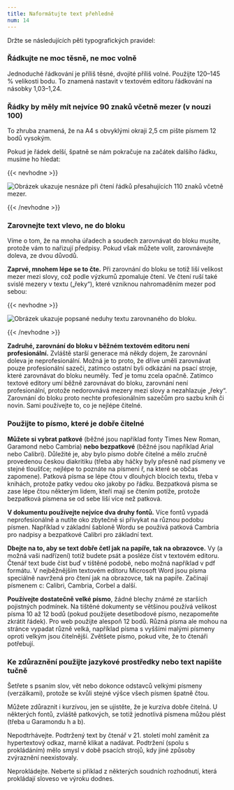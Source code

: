 ```yaml
---
title: Naformátujte text přehledně
num: 14
---
```

Držte se následujících pěti typografických pravidel:

### Řádkujte ne moc těsně, ne moc volně

Jednoduché řádkování je příliš těsné, dvojité příliš volné. Použijte 120–145 % velikosti bodu. To znamená nastavit v textovém editoru řádkování na násobky 1,03–1,24.

### Řádky by měly mít nejvíce 90 znaků včetně mezer (v nouzi 100)

To zhruba znamená, že na A4 s obvyklými okraji 2,5 cm pište písmem 12 bodů vysokým.

Pokud je řádek delší, špatně se nám pokračuje na začátek dalšího řádku, musíme ho hledat:

{{< nevhodne >}}

![Obrázek ukazuje nesnáze při čtení řádků přesahujících 110 znaků včetně mezer.](https://www.ochrance.cz/srozumitelne/naformatujte_text_prehledne/radek_120.png)

{{< /nevhodne >}}

### Zarovnejte text vlevo, ne do bloku

Víme o tom, že na mnoha úřadech a soudech zarovnávat do bloku musíte, protože vám to nařizují předpisy. Pokud však můžete volit, zarovnávejte doleva, ze dvou důvodů.

**Zaprvé, mnohem lépe se to čte.** Při zarovnání do bloku se totiž liší velikost mezer mezi slovy, což podle výzkumů zpomaluje čtení. Ve čtení ruší také svislé mezery v textu („řeky“), které vzniknou nahromaděním mezer pod sebou:

{{< nevhodne >}}

![Obrázek ukazuje popsané neduhy textu zarovnaného do bloku.](https://www.ochrance.cz/srozumitelne/naformatujte_text_prehledne/text-blok.png)

{{< /nevhodne >}}

**Zadruhé, zarovnání do bloku v běžném textovém editoru není profesionální.** Zvláště starší generace má někdy dojem, že zarovnání doleva je neprofesionální. Možná je to proto, že dříve uměli zarovnávat pouze profesionální sazeči, zatímco ostatní byli odkázáni na psací stroje, které zarovnávat do bloku neuměly. Teď je tomu zcela opačně. Zatímco textové editory umí běžně zarovnávat do bloku, zarovnání není profesionální, protože nedorovnává mezery mezi slovy a nezahlazuje „řeky“. Zarovnání do bloku proto nechte profesionálním sazečům pro sazbu knih či novin. Sami používejte to, co je nejlépe čitelné.

### Použijte to písmo, které je dobře čitelné

**Můžete si vybrat patkové** (běžné jsou například fonty Times New Roman, Garamond nebo Cambria) **nebo bezpatkové** (běžné jsou například Arial nebo Calibri). Důležité je, aby bylo písmo dobře čitelné a mělo zručně provedenou českou diakritiku (třeba aby háčky byly přesně nad písmeny ve stejné tloušťce; nejlépe to poznáte na písmeni ř, na které se občas zapomene). Patková písma se lépe čtou v dlouhých blocích textu, třeba v knihách, protože patky vedou oko jakoby po řádku. Bezpatková písma se zase lépe čtou některým lidem, kteří mají se čtením potíže, protože bezpatková písmena se od sebe liší více než patková.

**V dokumentu používejte nejvíce dva druhy fontů.** Více fontů vypadá neprofesionálně a nutíte oko zbytečně si přivykat na různou podobu písmen. Například v základní šabloně Wordu se používá patková Cambria pro nadpisy a bezpatkové Calibri pro základní text.

**Dbejte na to, aby se text dobře četl jak na papíře, tak na obrazovce.** Vy (a možná vaši nadřízení) totiž budete psát a posléze číst v textovém editoru. Čtenář text bude číst buď v tištěné podobě, nebo možná například v pdf formátu. V nejběžnějším textovém editoru Microsoft Word jsou písma speciálně navržená pro čtení jak na obrazovce, tak na papíře. Začínají písmenem c: Calibri, Cambria, Corbel a další.

**Používejte dostatečně velké písmo**, žádné blechy známé ze starších pojistných podmínek. Na tištěné dokumenty se většinou používá velikost písma 10 až 12 bodů (pokud použijete desetibodové písmo, nezapomeňte zkrátit řádek). Pro web použijte alespoň 12 bodů. Různá písma ale mohou na stránce vypadat různě velká, například písma s vyššími malými písmeny oproti velkým jsou čitelnější. Zvětšete písmo, pokud víte, že to čtenáři potřebují.

### Ke zdůraznění použijte jazykové prostředky nebo text napište tučně

Šetřete s psaním slov, vět nebo dokonce odstavců velkými písmeny (verzálkami), protože se kvůli stejné výšce všech písmen špatně čtou.

Můžete zdůraznit i kurzívou, jen se ujistěte, že je kurzíva dobře čitelná. U některých fontů, zvláště patkových, se totiž jednotlivá písmena můžou plést (třeba u Garamondu h a b).

Nepodtrhávejte. Podtržený text by čtenář v 21. století mohl zaměnit za hypertextový odkaz, marně klikat a nadávat. Podtržení (spolu s prokládáním) mělo smysl v době psacích strojů, kdy jiné způsoby zvýraznění neexistovaly.

Neprokládejte. Neberte si příklad z některých soudních rozhodnutí, která prokládají sloveso ve výroku dodnes.